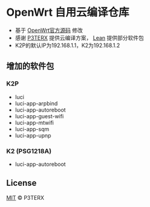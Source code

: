 # OpenWrt 自用云编译仓库
- 基于 [OpenWrt官方源码](https://github.com/openwrt/openwrt) 修改
- 感谢 [P3TERX](https://github.com/P3TERX/Actions-OpenWrt) 提供云编译方案， [Lean](https://github.com/coolsnowwolf/lede/tree/master/package/lean) 提供部分软件包
- K2P的默认IP为192.168.1.1，K2为192.168.1.2

## 增加的软件包
### K2P
- luci
- luci-app-arpbind
- luci-app-autoreboot
- luci-app-guest-wifi
- luci-app-mtwifi
- luci-app-sqm
- luci-app-upnp
### K2 (PSG1218A)
- luci-app-autoreboot

## License
[MIT](https://github.com/P3TERX/Actions-OpenWrt/blob/master/LICENSE) © P3TERX